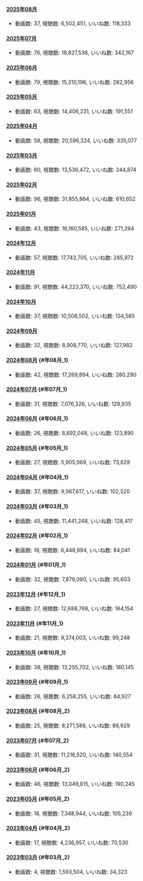 #### [2025年08月](videos/202508 "wikilink")

-   動画数: 37, 視聴数: 6,502,451, いいね数: 118,333

#### [2025年07月](videos/202507 "wikilink")

-   動画数: 76, 視聴数: 18,827,536, いいね数: 342,167

#### [2025年06月](videos/202506 "wikilink")

-   動画数: 79, 視聴数: 15,310,196, いいね数: 282,956

#### [2025年05月](videos/202505 "wikilink")

-   動画数: 63, 視聴数: 14,406,231, いいね数: 191,551

#### [2025年04月](videos/202504 "wikilink")

-   動画数: 58, 視聴数: 20,596,324, いいね数: 335,077

#### [2025年03月](videos/202503 "wikilink")

-   動画数: 60, 視聴数: 13,536,472, いいね数: 244,874

#### [2025年02月](videos/202502 "wikilink")

-   動画数: 96, 視聴数: 31,855,864, いいね数: 610,652

#### [2025年01月](videos/202501 "wikilink")

-   動画数: 43, 視聴数: 16,160,585, いいね数: 271,294

#### [2024年12月](videos/202412 "wikilink")

-   動画数: 57, 視聴数: 17,743,705, いいね数: 285,972

#### [2024年11月](videos/202411 "wikilink")

-   動画数: 91, 視聴数: 44,223,370, いいね数: 752,490

#### [2024年10月](videos/202410 "wikilink")

-   動画数: 37, 視聴数: 10,508,502, いいね数: 134,565

#### [2024年09月](videos/202409 "wikilink")

-   動画数: 32, 視聴数: 8,908,770, いいね数: 127,982

#### [2024年08月](videos/202408 "wikilink") {#年08月_1}

-   動画数: 42, 視聴数: 17,269,894, いいね数: 280,290

#### [2024年07月](videos/202407 "wikilink") {#年07月_1}

-   動画数: 31, 視聴数: 7,076,326, いいね数: 129,935

#### [2024年06月](videos/202406 "wikilink") {#年06月_1}

-   動画数: 26, 視聴数: 8,892,048, いいね数: 123,890

#### [2024年05月](videos/202405 "wikilink") {#年05月_1}

-   動画数: 27, 視聴数: 5,905,069, いいね数: 73,629

#### [2024年04月](videos/202404 "wikilink") {#年04月_1}

-   動画数: 37, 視聴数: 9,567,617, いいね数: 102,520

#### [2024年03月](videos/202403 "wikilink") {#年03月_1}

-   動画数: 45, 視聴数: 11,441,248, いいね数: 128,417

#### [2024年02月](videos/202402 "wikilink") {#年02月_1}

-   動画数: 19, 視聴数: 6,448,994, いいね数: 84,041

#### [2024年01月](videos/202401 "wikilink") {#年01月_1}

-   動画数: 32, 視聴数: 7,879,090, いいね数: 95,603

#### [2023年12月](videos/202312 "wikilink") {#年12月_1}

-   動画数: 27, 視聴数: 12,688,768, いいね数: 164,154

#### [2023年11月](videos/202311 "wikilink") {#年11月_1}

-   動画数: 21, 視聴数: 9,374,003, いいね数: 99,248

#### [2023年10月](videos/202310 "wikilink") {#年10月_1}

-   動画数: 38, 視聴数: 13,255,702, いいね数: 180,145

#### [2023年09月](videos/202309 "wikilink") {#年09月_1}

-   動画数: 26, 視聴数: 6,258,255, いいね数: 84,927

#### [2023年08月](videos/202308 "wikilink") {#年08月_2}

-   動画数: 25, 視聴数: 8,271,588, いいね数: 88,929

#### [2023年07月](videos/202307 "wikilink") {#年07月_2}

-   動画数: 31, 視聴数: 11,216,520, いいね数: 140,554

#### [2023年06月](videos/202306 "wikilink") {#年06月_2}

-   動画数: 46, 視聴数: 13,049,815, いいね数: 190,245

#### [2023年05月](videos/202305 "wikilink") {#年05月_2}

-   動画数: 18, 視聴数: 7,348,944, いいね数: 105,239

#### [2023年04月](videos/202304 "wikilink") {#年04月_2}

-   動画数: 17, 視聴数: 4,236,957, いいね数: 70,530

#### [2023年03月](videos/202303 "wikilink") {#年03月_2}

-   動画数: 4, 視聴数: 1,593,504, いいね数: 34,323
